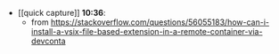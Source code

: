 - [[quick capture]] **10:36**: 
   -  from https://stackoverflow.com/questions/56055183/how-can-i-install-a-vsix-file-based-extension-in-a-remote-container-via-devconta